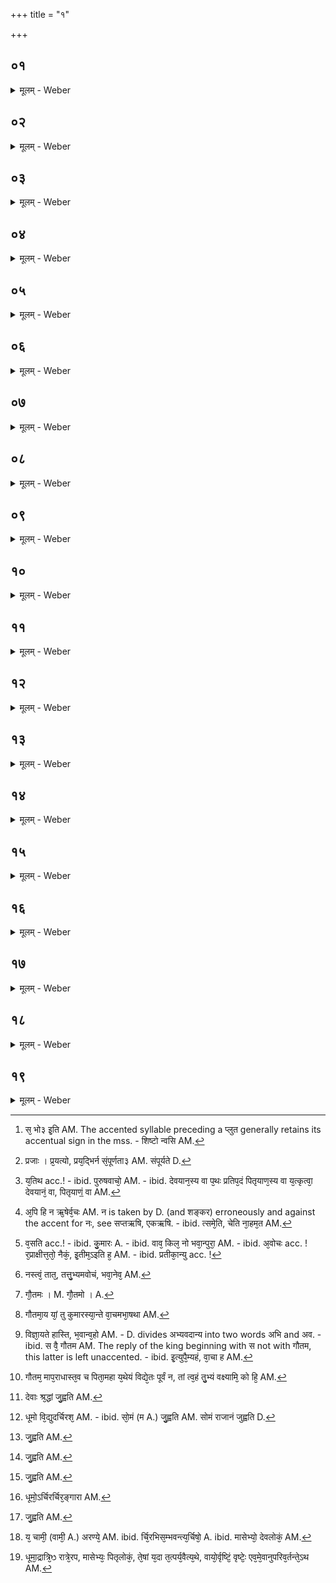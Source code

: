 +++
title = "१"

+++

##  ०१
<details><summary>मूलम् - Weber</summary>

श्वेत᳘केतुर्ह वा᳘ आरुणेयः᳟॥  
पञ्चाला᳘नाम् परिष᳘दमा᳘जगाम स आ᳘जगाम जै᳘वलम् प्रवा᳘हणम् परिचार᳘यमाणं त᳘मुदी᳘क्ष्याॗभ्युवाद कु᳘मारा३ इ᳘ति स᳘ भो३ इ᳘ति प्र᳘तिशुश्रावा᳘नुशिष्टो न्व᳘सि [^wbr_1] पित्रेत्योमि᳘ति होवाच॥  

[^wbr_1]: स᳘ भो३ इ᳘ति AM. The accented syllable preceding a प्लुत generally retains its accentual sign in the mss. - शिष्टो न्वसि AM.
</details>

##  ०२
<details><summary>मूलम् - Weber</summary>

वे᳘त्थ य᳘थेमाः᳘ प्रजाः᳟॥  
प्रय᳘त्यो [^wbr_2] विप्रतिप᳘द्यान्ता३ इ᳘ति ने᳘ति होवाच वे᳘त्थ य᳘थेमं᳘ लोकम् पु᳘नराप᳘द्यान्ता३ इ᳘ति ने᳘ति हैॗवोवाच वे᳘त्थ य᳘थासौ᳘ लोक᳘ एव᳘म् बहु᳘भिः पु᳘नः पुनः प्रय᳘द्भिर्न᳘ सम्पूर्य᳘ता३ इ᳘ति ने᳘ति हैॗवोवाच॥  

[^wbr_2]: प्रजाः । प्र᳘यत्यो, प्रय᳘द्भिर्न सं᳘पूर्णता३ AM. संपूर्यते D.
</details>

##  ०३
<details><summary>मूलम् - Weber</summary>

वे᳘त्थ य᳘तिथ्यामा᳘हुत्याᳫं हुता᳘याम्॥  
आ᳘पः पुरुषवा᳘चो भूत्वा समुत्था᳘य व᳘दन्ती३ इ᳘ति ने᳘ति हैॗवोवाच वे᳘त्थो देवया᳘नस्य वा पथः᳘ प्रतिप᳘दम् पितृया᳘णस्य वा य᳘त्कृत्वा᳘ देवया᳘नं वा प᳘न्थानम् प्रतिप᳘द्यते पितृया᳘णं वा [^wbr_3] ॥  

[^wbr_3]: य᳘तिथ acc.! - ibid. पुरुषवाचो᳘ AM. - ibid. देवयान᳘स्य वा प᳘थः प्रतिप᳘दं पितृयाण᳘स्य वा य᳘त्कृत्वा᳘ देवयानं᳘ वा, पितृयाणं᳟ वा AM.
</details>

##  ०४
<details><summary>मूलम् - Weber</summary>

अ᳘पि हि न ऋ᳘षेर्व᳘चः [^wbr_4] श्रुत᳘म्॥  
द्वे᳘ सृती᳘ अशृणवम् पितॄणा᳘महं᳘ देवा᳘नामुत म᳘र्त्यानां॥  
ताभ्यामिदं वि᳘श्वमे᳘जत्स᳘मेति य᳘दन्तरा᳘ पित᳘रम् मात᳘रं चे᳘तिॗ नाहम᳘त ए᳘कं चन᳘ वेदे᳘ति होवाच॥  

[^wbr_4]: अ᳘पि हि न ऋ᳘षेर्व᳘चः AM. न is taken by D. (and शङ्कर) erroneously and against the accent for नः, see सप्तऋषि, एकऋषि. - ibid. त्समे᳘ति, चेति ना᳘हम᳘त AM.
</details>

##  ०५
<details><summary>मूलम् - Weber</summary>

अ᳘थ हैनं व᳘सत्योपमन्त्रयां᳘ चक्रे॥  
अ᳘नादृत्य व᳘सतिं कुमारः प्र᳘दुद्राव स आ᳘जगाम पित᳘रं त᳘ᳫं᳘ होवाचे᳘ति वाव कि᳘ल नो भ᳘वान्पुरा᳘नुशिष्टान᳘वोच इ᳘ति कथ᳘ᳫं᳘ सुमेध इ᳘ति प᳘ञ्च मा प्रश्ना᳘न्राजन्य᳘बन्धुरप्राक्षीत्त᳘तो नै᳘कं चन᳘ वेदे᳘ति होवाच कतमे त इ᳘तीम इ᳘ति ह प्रतीका᳘न्युदा᳘जहार [^wbr_5] ॥

[^wbr_5]: व᳘सति acc.! - ibid. कु᳘मारः A. - ibid. वाव᳘ किल᳘ नो भवा᳘न्पुरा᳘ AM. - ibid. अ᳘वोचः acc. ! र᳘प्राक्षीत्त᳘तो᳘ नैकं᳘, इ᳘तीम᳘ऽइति ह᳘ AM. - ibid. प्रतीका᳘न्यु acc. !
</details>

##  ०६
<details><summary>मूलम् - Weber</summary>

स᳘ होवाच॥  
त᳘था नस्त्वं᳘ तात जानीथा य᳘था य᳘दहं किं᳘ च वे᳘द स᳘र्वमहं तत्तु᳘भ्यम᳘वोचम् प्रे᳘हि तु त᳘त्र प्रती᳘त्य ब्रह्मचर्यं᳘ वत्स्याव इ᳘ति भ᳘वानेव᳘ [^wbr_6] गछत्वि᳘ति॥  

[^wbr_6]: नस्त्वं᳘ तात᳘, तत्तु᳘भ्यमवोचं, भवा᳘नेव᳘ AM.
</details>

##  ०७
<details><summary>मूलम् - Weber</summary>

स आ᳘जगाम गौतमो᳟ [^wbr_7] ॥  
य᳘त्र प्रवा᳘हणस्य जै᳘वलेरा᳘स त᳘स्मा आसन᳘माहा᳘र्योदक᳘माहारयां᳘ चकारा᳘थ हास्मा अर्घं᳘ चकार॥  

[^wbr_7]: गौ᳘तमः । M. गौ᳘तमो । A.
</details>

##  ०८
<details><summary>मूलम् - Weber</summary>

स᳘ होवाच॥  
व᳘रम् भ᳘वते गौतमा᳘य दद्म इ᳘ति स᳘ होवाच प्र᳘तिज्ञातो म एष व᳘रो यां तु᳘ कुमारस्या᳘न्ते वा᳘चम᳘भाषथास्ता᳘म् [^wbr_8] मे ब्रूही᳘ति॥  

[^wbr_8]: गौतमा᳘य यां᳘ तु कुमारस्या᳘न्ते वा᳘चमभा᳘षथा AM.
</details>

##  ०९
<details><summary>मूलम् - Weber</summary>

स᳘ होवाच॥  
दै᳘वेषु वै᳘ गौतम तद्व᳘रेषु मा᳘नुषाणाम् ब्रूही᳘ति॥
</details>

##  १०
<details><summary>मूलम् - Weber</summary>

स᳘ होवाच॥  
वि᳘ज्ञायते हा᳘स्ति हि᳘रण्यस्या᳘पात्तं गो अश्वा᳘नां दासी᳘नाम् प्रवरा᳘णाम् परिधाना᳘नाम् मा᳘ नो भ᳘वान्बहो᳘रनन्त᳘स्यापर्यन्त᳘स्याभ्यवदा᳘न्यो [^wbr_9] भूदि᳘ति स वै᳘ गौतम तीर्थे᳘नेछासा इत्यु᳘पैम्यहम् भ᳘वन्तीमि᳘ति वाचा᳘ ह स्मैव पू᳘र्व उ᳘पयन्ति॥  

[^wbr_9]: विज्ञा᳘यते हास्ति, भ᳘वान्व᳘हो AM. - D. divides अभ्यवदान्य into two words अभि and अव. - ibid. स वै᳘ गौतम AM. The reply of the king beginning with स not with गौतम, this latter is left unaccented. - ibid. इ᳘त्युपै᳘म्यहं, वा᳘चा ह AM.
</details>

##  ११
<details><summary>मूलम् - Weber</summary>

स᳘ होपायनकीर्ता᳘ उवाच॥  
त᳘था नस्त्वं᳘ गौतम मा᳘पराधास्त᳘व च पितामहा य᳘थेयं᳘ विॗद्येतः पू᳘र्वं न क᳘स्मिंश्चन᳘ ब्राह्मण᳘ उवा᳘स तां त्व᳘हं᳘ तु᳘भ्यं वक्ष्यामि को हि᳘ [^wbr_10] त्वैवम् ब्रु᳘वन्तम᳘र्हति प्रत्या᳘ख्यातुमि᳘ति॥  

[^wbr_10]: गौतम᳘ माप᳘राधास्त᳘व च पिता᳘महा य᳘थेयं विद्ये᳘तः पूर्वं न, तां त्व᳘हं तु᳘भ्यं वक्ष्यामि᳘ को हि᳘ AM.
</details>

##  १२
<details><summary>मूलम् - Weber</summary>

असौ वै᳘ लोॗकोऽग्नि᳘र्गौतम॥  
त᳘स्यादित्य᳘ एव᳘ समि᳘द्रश्म᳘यो धूमो᳘ऽहरर्चि᳘श्चन्द्र᳘मा अ᳘ङ्गारा न᳘क्षत्राणि विष्फुलि᳘ङ्गास्त᳘स्मिन्नेत᳘स्मिन्नग्नौ᳘ देवाः᳘ श्रद्धां᳘ जुह्वति [^wbr_11] त᳘स्या आ᳘हुतेः सो᳘मो रा᳘जा स᳘म्भवति॥  

[^wbr_11]: देवाः श्र᳘द्धां जु᳘ह्वति AM.
</details>

##  १३
<details><summary>मूलम् - Weber</summary>

पर्ज᳘न्यो वा᳘ अग्नि᳘र्गौतम॥  
त᳘स्य संवत्सर᳘ एव᳘ समि᳘दभ्रा᳘णि धूमो᳘ विद्यु᳘दर्चि᳘रश᳘निर᳘ङ्गारा ह्रादु᳘नयो विष्फुलि᳘ङ्गास्त᳘स्मिन्नेत᳘स्मिन्नग्नौ᳘ देवाः सो᳘मं जुह्वति [^wbr_12] त᳘स्या आ᳘हुतेर्वृ᳘ष्टिः स᳘म्भवति॥  

[^wbr_12]: धूमो वि᳘द्युदर्चिरश᳘ AM. - ibid. सो᳘मं (म A.) जु᳘ह्वति AM. सोमं राजानं जुह्वति D.
</details>

##  १४
<details><summary>मूलम् - Weber</summary>

अयं वै᳘ लोॗकोऽग्नि᳘र्गौतम॥  
त᳘स्य पृथिॗव्येव᳘ समि᳘द्वायु᳘र्धूमो रा᳘त्रिरर्चिर्दिशो᳘ऽङ्गारा अवान्तरदि᳘शो विष्फुलि᳘ङ्गास्त᳘स्मिन्नेत᳘स्मिन्नग्नौ᳘ देवा वृ᳘ष्टिं जुह्वति [^wbr_13] त᳘स्या आ᳘हुतेर᳘न्नᳫं स᳘म्भवति॥  

[^wbr_13]: जु᳘ह्वति AM.
</details>

##  १५
<details><summary>मूलम् - Weber</summary>

पु᳘रुषो वा᳘ अग्नि᳘र्गौतम॥  
त᳘स्य व्या᳘त्तमेव᳘ समि᳘त्प्राणो᳘ धूमो वा᳘गर्चिश्च᳘क्षुर᳘ङ्गाराः श्रो᳘त्रं विष्फुलि᳘ङ्गास्त᳘स्मिन्नेत᳘स्मिन्नग्नौ᳘ देवा अ᳘न्नं जुह्वति [^wbr_14] त᳘स्या आ᳘हुते रे᳘तः स᳘म्भवति॥  

[^wbr_14]: जु᳘ह्वति AM.
</details>

##  १६
<details><summary>मूलम् - Weber</summary>

यो᳘षा वा᳘ अग्नि᳘र्गौतम॥  
त᳘स्या उप᳘स्थ एव᳘ समि᳘ल्लोमा᳘नि धूमो यो᳘निरर्चिर्य᳘दन्तः᳘ करो᳘ति ते᳘ऽङ्गारा अभिन᳘न्दा विस्՚फुलि᳘ङ्गास्त᳘स्मिन्नेत᳘स्मिन्नग्नौ᳘ देवा रे᳘तो जुह्वति [^wbr_15] त᳘स्या आ᳘हुतेः पु᳘रुषः स᳘म्भवति स᳘ जायते स᳘ जीवति या᳘वज्जी᳘वत्य᳘थ यदा᳘ म्रियते᳘ऽथैनमग्न᳘ये हरन्ति॥  

[^wbr_15]: जु᳘ह्वति AM.
</details>

##  १७
<details><summary>मूलम् - Weber</summary>

त᳘स्याग्नि᳘रेॗवाग्नि᳘र्भवति॥  
समि᳘त्समि᳘द्धूमो᳘ धूॗमोऽर्चि᳘रर्चिरङ्गारा [^wbr_16] विष्फुलि᳘ङ्गा विष्फुलि᳘ङ्गास्त᳘स्मिन्नेत᳘स्मिन्नग्नौ᳘ देवाः पु᳘रुषं जुह्वति [^wbr_17] त᳘स्या आ᳘हुतेः पु᳘रुषो भा᳘स्वरवर्णः स᳘म्भवति॥  

[^wbr_16]: धूमो᳘ऽर्चिरर्चिर᳘ङ्गारा AM. 
[^wbr_17]: जु᳘ह्वति AM.
</details>

##  १८
<details><summary>मूलम् - Weber</summary>

ते य᳘ एव᳘मेत᳘द्विदुः᳟॥  
ये᳘ चामी अ᳘रण्ये श्रद्धा᳘ᳫं᳘ सत्य᳘मुपा᳘सतेॗ तेऽर्चि᳘रभिस᳘म्भवन्त्यर्चिषो᳘ऽहर᳘ह्नु आपूर्यमाणपक्ष᳘मापूर्यमाणपक्षाद्यान्षण्मा᳘सानु᳘दङ्ङादित्य ए᳘ति मा᳘सेभ्यो देवलोकं᳘ [^wbr_18] देवलोका᳘दादित्य᳘मादित्याद्वै᳘द्युतं तान्वै᳘द्युतात्पु᳘रुषो मानस ए᳘त्य ब्रह्मलोका᳘न्गमयति ते ते᳘षु ब्रह्मलोके᳘षु प᳘राः पराव᳘तो वसन्ति ते᳘षामिह न पु᳘नरा᳘वृत्तिरस्ति॥  

[^wbr_18]: य᳘ चामी᳘ (वामी᳘ A.) अरण्ये᳘ AM. ibid. र्चि᳘रभिस᳘म्भवन्त्य᳘र्चिषो᳘ A. ibid. मासेभ्यो᳘ देवलोकं᳘ AM.
</details>

##  १९
<details><summary>मूलम् - Weber</summary>

अ᳘थ ये᳘ यज्ञे᳘न दाने᳘न त᳘पसा लोकं ज᳘यन्ति ते᳘ धूम᳘मभिस᳘म्भवन्ति धूमाद्रा᳘त्रिं रा᳘त्रेरपक्षीयमाणपक्ष᳘मपक्षीयमाणपक्षाद्यान्षण्मा᳘सान्दक्षिॗणादित्य ए᳘ति मा᳘सेभ्यः पितृलोक᳘म् पितृलोका᳘च्चन्द्रं ते᳘ चन्द्रम् प्राप्या᳘न्नम् भवन्ति तांस्त᳘त्र देवा य᳘था सो᳘मं रा᳘जानमा᳘प्यायस्वा᳘पक्षीयस्वे᳘त्येव᳘मेनांस्त᳘त्र भक्षयन्ति ते᳘षां यदा त᳘त्पर्यवैत्य᳘थेम᳘मेॗवाकाश᳘मभिनि᳘ष्पद्यन्त आकाशा᳘द्वायुं᳘ वायोर्वृ᳘ष्टिं वृ᳘ष्टेः पृथिवीं ते᳘ पृथिवीम् प्राप्या᳘न्नम् भवन्ति त᳘ एव᳘मेॗवानुप᳘रिवर्तन्ते᳘ऽथ [^wbr_19] य᳘ एतौ प᳘न्थानौ न᳘ विदुस्ते᳘ कीटाः᳘ पत᳘ङ्गा य᳘दिदं᳘ दन्दशू᳘कम्॥  

[^wbr_19]: धूमा᳘द्रात्रि᳘ᳫ रात्रे᳘रप, मासेभ्यः᳘ पितृलोकं᳘, ते᳘षां य᳘दा त᳘त्पर्य᳘वैत्य᳘थे, वायो᳘र्वृष्टिं᳘ वृष्टेः᳘ एव᳘मे᳘वानुपरिव᳘र्तन्ते᳘ऽथ AM.
</details>
